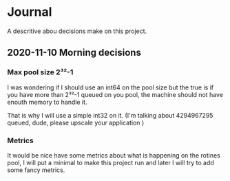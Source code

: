 # Journal

A descritive abou decisions make on this project.

## 2020-11-10 Morning decisions

### Max pool size 2³²-1

I was wondering if I should use an int64 on the pool size but the true is if you have more than 2³²-1 queued on you pool, the machine should not have enouth memory to handle it.

That is why I will use a simple int32 on it. (I'm talking about 4294967295 queued, dude, please upscale your application )

### Metrics

It would be nice have some metrics about what is happening on the rotines pool, I will put a minimal to make this project run and later I will try to add some fancy metrics.

